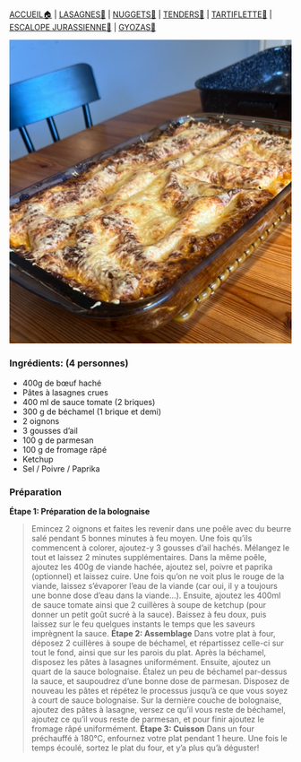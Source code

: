 [ACCUEIL🏠](index.md) | [LASAGNES🍝](lasagnes.md) | [NUGGETS🍗](nuggets.md) | [TENDERS🍗](tenders.md) | [TARTIFLETTE🧀](tartiflette.md) | [ESCALOPE JURASSIENNE🥩](escalope.md) | [GYOZAS🥟](gyozas.md)

![](IMAGES/Lasagnes.jpg)

### Ingrédients: (4 personnes)
* 400g de bœuf haché
* Pâtes à lasagnes crues
* 400 ml de sauce tomate (2 briques)
* 300 g de béchamel (1 brique et demi)
* 2 oignons
* 3 gousses d’ail
* 100 g de parmesan
* 100 g de fromage râpé
* Ketchup
* Sel / Poivre / Paprika

### Préparation
**Étape 1: Préparation de la bolognaise**
> Emincez 2 oignons et faites les revenir dans une poêle avec du beurre salé pendant 5 bonnes minutes à feu moyen. Une fois qu’ils commencent à colorer, ajoutez-y 3 gousses d’ail hachés. Mélangez le tout et laissez 2 minutes supplémentaires. Dans la même poêle, ajoutez les 400g de viande hachée, ajoutez sel, poivre et paprika (optionnel) et laissez cuire. Une fois qu’on ne voit plus le rouge de la viande, laissez s’évaporer l’eau de la viande (car oui, il y a toujours une bonne dose d’eau dans la viande…). Ensuite, ajoutez les 400ml de sauce tomate ainsi que 2 cuillères à soupe de ketchup (pour donner un petit goût sucré à la sauce). Baissez à feu doux, puis laissez sur le feu quelques instants le temps que les saveurs imprègnent la sauce.
**Étape 2: Assemblage**
> Dans votre plat à four, déposez 2 cuillères à soupe de béchamel, et répartissez celle-ci sur tout le fond, ainsi que sur les parois du plat. Après la béchamel, disposez les pâtes à lasagnes uniformément. Ensuite, ajoutez un quart de la sauce bolognaise. Étalez un peu de béchamel par-dessus la sauce, et saupoudrez d’une bonne dose de parmesan. Disposez de nouveau les pâtes et répétez le processus jusqu’à ce que vous soyez à court de sauce bolognaise. Sur la dernière couche de bolognaise, ajoutez des pâtes à lasagne, versez ce qu’il vous reste de béchamel, ajoutez ce qu’il vous reste de parmesan, et pour finir ajoutez le fromage râpé uniformément.
**Étape 3: Cuisson**
> Dans un four préchauffé à 180°C, enfournez votre plat pendant 1 heure. Une fois le temps écoulé, sortez le plat du four, et y’a plus qu’à déguster!
